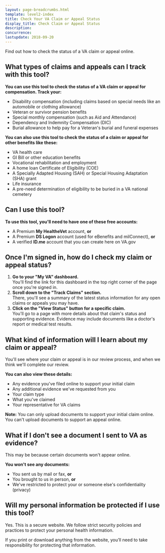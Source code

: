 ```yaml
---
layout: page-breadcrumbs.html
template: level2-index
title: Check Your VA Claim or Appeal Status
display_title: Check Claim or Appeal Status
description:
concurrence:
lastupdate: 2018-09-20
---
```

<div itemscope itemtype="http://schema.org/FAQPage">
<div itemprop="description" class="va-introtext">
Find out how to check the status of a VA claim or appeal online.
</div>

<div class="cta-widget" data-app-id="claims-and-appeals"></div>

<h2 itemprop="name">What types of claims and appeals can I track with this tool?</h2>
<div itemprop="acceptedAnswer" itemscope itemtype="http://schema.org/Answer">
<div itemprop="text">

<b>You can use this tool to check the status of a VA claim or appeal for compensation. Track your:</b>
- Disability compensation (including claims based on special needs like an automobile or clothing allowance)
- Veteran or survivor pension benefits
- Special monthly compensation (such as Aid and Attendance)
- Dependency and Indemnity Compensation (DIC)
- Burial allowance to help pay for a Veteran's burial and funeral expenses

<b>You can also use this tool to check the status of a claim or appeal for other benefits like these:</b>
- VA health care
- GI Bill or other education benefits
- Vocational rehabilitation and employment
- A home loan Certificate of Eligibility (COE)
- A Specially Adapted Housing (SAH) or Special Housing Adaptation (SHA) grant
- Life insurance
- A pre-need determination of eligibility to be buried in a VA national cemetery

</div>
</div>
</div>

<div itemscope itemtype="http://schema.org/Question">

<h2 itemprop="name">Can I use this tool?</h2>
<div itemprop="acceptedAnswer" itemscope itemtype="http://schema.org/Answer">
<div itemprop="text">

<b>To use this tool, you'll need to have one of these free accounts:</b>
- A Premium **My HealtheVet** account, **or**
- A Premium **DS Logon** account (used for eBenefits and milConnect), **or**
- A verified **ID.me** account that you can create here on VA.gov

</div>
</div>
</div>

<div itemscope itemtype="http://schema.org/Question">

<h2 itemprop="name">Once I'm signed in, how do I check my claim or appeal status?</h2>
<div itemprop="acceptedAnswer" itemscope itemtype="http://schema.org/Answer">
<div itemprop="text">

<ol class="process">
  <li class="process-step list-one"><b>Go to your "My VA" dashboard.</b><br>
   You'll find the link for this dashboard in the top right corner of the page once you're signed in.</li>
  <li class="process-step list-two"><b>Scroll down to the "Track Claims" section.</b><br>
  There, you'll see a summary of the latest status information for any open claims or appeals you may have.</li>
  <li class="process-step list-three"><b>Click on the "View Status" button for a specific claim.</b><br>
   You'll go to a page with more details about that claim's status and supporting evidence. Evidence may include documents like a doctor's report or medical test results.</li>
</ol>

</div>
</div>
</div>

<div itemscope itemtype="http://schema.org/Question">

<h2 itemprop="name">What kind of information will I learn about my claim or appeal?</h2>
<div itemprop="acceptedAnswer" itemscope itemtype="http://schema.org/Answer">
<div itemprop="text">

You'll see where your claim or appeal is in our review process, and when we think we'll complete our review.

<b>You can also view these details:</b>
- Any evidence you've filed online to support your initial claim
- Any additional evidence we've requested from you
- Your claim type
- What you've claimed
- Your representative for VA claims

**Note:** You can only upload documents to support your initial claim online. You can't upload documents to support an appeal online.
</div>
</div>
</div>

<div itemscope itemtype="http://schema.org/Question">

<h2 itemprop="name">What if I don't see a document I sent to VA as evidence?</h2>
<div itemprop="acceptedAnswer" itemscope itemtype="http://schema.org/Answer">
<div itemprop="text">

This may be because certain documents won't appear online.

<b>You won't see any documents:</b>
- You sent us by mail or fax, <b>or</b>
- You brought to us in person, <b>or</b>
- We've restricted to protect your or someone else's confidentiality (privacy) 

</div>
</div>
</div>

<div itemscope itemtype="http://schema.org/Question">

<h2 itemprop="name">Will my personal information be protected if I use this tool?</h2>
<div itemprop="acceptedAnswer" itemscope itemtype="http://schema.org/Answer">
<div itemprop="text">

Yes. This is a secure website. We follow strict security policies and practices to protect your personal health information.

If you print or download anything from the website, you’ll need to take responsibility for protecting that information. <br>

</div>
</div>
</div>
